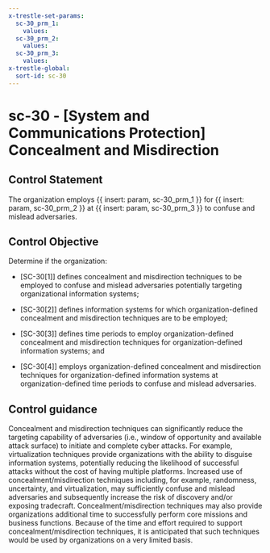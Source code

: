 ```yaml
---
x-trestle-set-params:
  sc-30_prm_1:
    values:
  sc-30_prm_2:
    values:
  sc-30_prm_3:
    values:
x-trestle-global:
  sort-id: sc-30
---
```


# sc-30 - \[System and Communications Protection\] Concealment and Misdirection

## Control Statement

The organization employs {{ insert: param, sc-30_prm_1 }} for {{ insert: param, sc-30_prm_2 }} at {{ insert: param, sc-30_prm_3 }} to confuse and mislead adversaries.

## Control Objective

Determine if the organization:

- \[SC-30[1]\] defines concealment and misdirection techniques to be employed to confuse and mislead adversaries potentially targeting organizational information systems;

- \[SC-30[2]\] defines information systems for which organization-defined concealment and misdirection techniques are to be employed;

- \[SC-30[3]\] defines time periods to employ organization-defined concealment and misdirection techniques for organization-defined information systems; and

- \[SC-30[4]\] employs organization-defined concealment and misdirection techniques for organization-defined information systems at organization-defined time periods to confuse and mislead adversaries.

## Control guidance

Concealment and misdirection techniques can significantly reduce the targeting capability of adversaries (i.e., window of opportunity and available attack surface) to initiate and complete cyber attacks. For example, virtualization techniques provide organizations with the ability to disguise information systems, potentially reducing the likelihood of successful attacks without the cost of having multiple platforms. Increased use of concealment/misdirection techniques including, for example, randomness, uncertainty, and virtualization, may sufficiently confuse and mislead adversaries and subsequently increase the risk of discovery and/or exposing tradecraft. Concealment/misdirection techniques may also provide organizations additional time to successfully perform core missions and business functions. Because of the time and effort required to support concealment/misdirection techniques, it is anticipated that such techniques would be used by organizations on a very limited basis.
